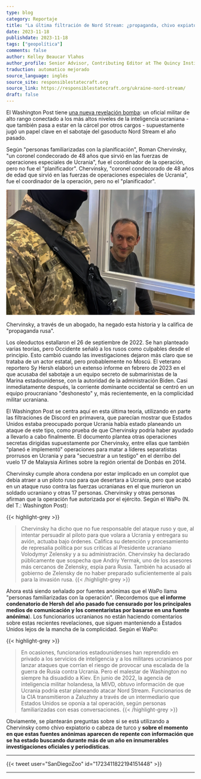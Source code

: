 ```yaml
---
type: blog
category: Reportaje
title: "La última filtración de Nord Stream: ¿propaganda, chivo expiatorio o verdad?"
date: 2023-11-18
publishdate: 2023-11-18
tags: ["geopolítica"]
comments: false
author: Kelley Beaucar Vlahos
author_profile: Senior Advisor, Contributing Editor at The Quincy Institute for Responsible Statecraft. For the last three years she served as the magazine’s executive editor. Before joining TAC in 2017,  Vlahos served as a contributing editor to the magazine, reporting and publishing regular articles on US war policy, civil liberties, foreign policy, veterans, and Washington politics since 2007.
traduction: automatico mejorado
source_language: inglés
source_site: responsiblestatecraft.org
source_link: https://responsiblestatecraft.org/ukraine-nord-stream/
draft: false
---
```



El Washington Post tiene [una nueva revelación bomba](https://www.washingtonpost.com/national-security/2023/11/11/nordstream-bombing-ukraine-chervinsky/): un oficial militar de alto rango conectado a los más altos niveles de la inteligencia ucraniana - que también pasa a estar en la cárcel por otros cargos - supuestamente jugó un papel clave en el sabotaje del gasoducto Nord Stream el año pasado.

Según "personas familiarizadas con la planificación", Roman Chervinsky, "un coronel condecorado de 48 años que sirvió en las fuerzas de operaciones especiales de Ucrania", fue el coordinador de la operación, pero no fue el "planificador". Chervinsky, "coronel condecorado de 48 años de edad que sirvió en las fuerzas de operaciones especiales de Ucrania", fue el coordinador de la operación, pero no el "planificador".

![](chervinskyi-in-court.webp "Roman Chervinsky, coronel de las Fuerzas de Operaciones Especiales de Ucrania, habría coordinado la operación de sabotaje.")

Chervinsky, a través de un abogado, ha negado esta historia y la califica de "propaganda rusa".

Los oleoductos estallaron el 26 de septiembre de 2022. Se han planteado varias teorías, pero Occidente señaló a los rusos como culpables desde el principio. Esto cambió cuando las investigaciones dejaron más claro que se trataba de un actor estatal, pero probablemente no Moscú. El veterano reportero Sy Hersh elaboró un extenso informe en febrero de 2023 en el que acusaba del sabotaje a un equipo secreto de submarinistas de la Marina estadounidense, con la autoridad de la administración Biden. Casi inmediatamente después, la corriente dominante occidental se centró en un equipo proucraniano "deshonesto" y, más recientemente, en la complicidad militar ucraniana.

El Washington Post se centra aquí en esta última teoría, utilizando en parte las filtraciones de Discord en primavera, que parecían mostrar que Estados Unidos estaba preocupado porque Ucrania había estado planeando un ataque de este tipo, como prueba de que Chervinsky podría haber ayudado a llevarlo a cabo finalmente. El documento plantea otras operaciones secretas dirigidas supuestamente por Chervinsky, entre ellas que también "planeó e implementó" operaciones para matar a líderes separatistas prorrusos en Ucrania y para "secuestrar a un testigo" en el derribo del vuelo 17 de Malaysia Airlines sobre la región oriental de Donbás en 2014.

Chervinsky cumple ahora condena por estar implicado en un complot que debía atraer a un piloto ruso para que desertara a Ucrania, pero que acabó en un ataque ruso contra las fuerzas ucranianas en el que murieron un soldado ucraniano y otras 17 personas. Chervinsky y otras personas afirman que la operación fue autorizada por el ejército. Según el WaPo (N. del T.: Washington Post):

{{< highlight-grey >}}
> Chervinsky ha dicho que no fue responsable del ataque ruso y que, al intentar persuadir al piloto para que volara a Ucrania y entregara su avión, actuaba bajo órdenes. Califica su detención y procesamiento de represalia política por sus críticas al Presidente ucraniano Volodymyr Zelensky y a su administración. Chervinsky ha declarado públicamente que sospecha que Andriy Yermak, uno de los asesores más cercanos de Zelensky, espía para Rusia. También ha acusado al gobierno de Zelensky de no haber preparado suficientemente al país para la invasión rusa.
{{< /highlight-grey >}}

Ahora está siendo señalado por fuentes anónimas que el WaPo llama "personas familiarizadas con la operación". (Recordemos que **el informe condenatorio de Hersh del año pasado fue censurado por los principales medios de comunicación y los comentaristas por basarse en una fuente anónima**). Los funcionarios ucranianos no están haciendo comentarios sobre estas recientes revelaciones, que siguen manteniendo a Estados Unidos lejos de la mancha de la complicidad. Según el WaPo:

{{< highlight-grey >}}
> En ocasiones, funcionarios estadounidenses han reprendido en privado a los servicios de inteligencia y a los militares ucranianos por lanzar ataques que corrían el riesgo de provocar una escalada de la guerra de Rusia contra Ucrania. Pero el malestar de Washington no siempre ha disuadido a Kiev.
> En junio de 2022, la agencia de inteligencia militar holandesa, la MIVD, obtuvo información de que Ucrania podría estar planeando atacar Nord Stream. Funcionarios de la CIA transmitieron a Zaluzhny a través de un intermediario que Estados Unidos se oponía a tal operación, según personas familiarizadas con esas conversaciones.
{{< /highlight-grey >}}

Obviamente, se plantearán preguntas sobre si se está utilizando a Chervinsky como chivo expiatorio o cabeza de turco y **sobre el momento en que estas fuentes anónimas aparecen de repente con información que se ha estado buscando durante más de un año en innumerables investigaciones oficiales y periodísticas**.

---
{{< tweet user="SanDiegoZoo" id="1723411822194151448" >}}

---

